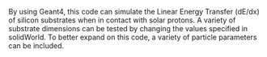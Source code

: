 By using Geant4, this code can simulate the Linear Energy Transfer (dE/dx) of silicon substrates when in contact with solar protons. A variety of substrate dimensions can be tested by changing the values 
specified in solidWorld. To better expand on this code, a variety of particle parameters can be included. 
